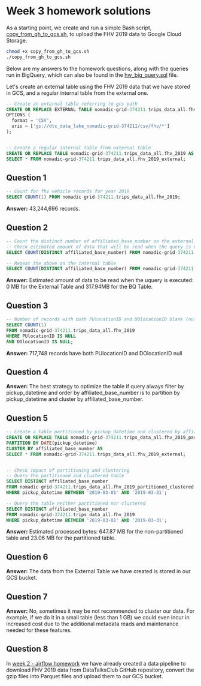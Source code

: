 # Week 3 homework solutions

As a starting point, we create and run a simple Bash script, [copy_from_gh_to_gcs.sh](./copy_from_gh_to_gcs.sh), to upload the FHV 2019 data to Google Cloud Storage.

```bash
chmod +x copy_from_gh_to_gcs.sh
./copy_from_gh_to_gcs.sh
```

Below are my answers to the homework questions, along with the queries run in BigQuery, which can also be found in the [hw_big_query.sql](./hw_big_query.sql) file.


Let's create an external table using the FHV 2019 data that we have stored in GCS, and a regular internal table from the external one.

```sql
-- Create an external table referring to gcs path
CREATE OR REPLACE EXTERNAL TABLE nomadic-grid-374211.trips_data_all.fhv_2019_external
OPTIONS (
  format = 'CSV',
  uris = ['gs://dtc_data_lake_nomadic-grid-374211/csv/fhv/*']
);


-- Create a regular internal table from external table
CREATE OR REPLACE TABLE nomadic-grid-374211.trips_data_all.fhv_2019 AS
SELECT * FROM nomadic-grid-374211.trips_data_all.fhv_2019_external;
```


## Question 1

```sql
-- Count for fhv vehicle records for year 2019
SELECT COUNT(1) FROM nomadic-grid-374211.trips_data_all.fhv_2019;
```

**Answer:** 43,244,696 records.


## Question 2

```sql
-- Count the distinct number of affiliated_base_number on the external table
-- Check estimated amount of data that will be read when the query is executed
SELECT COUNT(DISTINCT affiliated_base_number) FROM nomadic-grid-374211.trips_data_all.fhv_2019_external;

-- Repeat the above on the internal table
SELECT COUNT(DISTINCT affiliated_base_number) FROM nomadic-grid-374211.trips_data_all.fhv_2019;
```

**Answer:** Estimated amount of data to be read when the uquery is executed: 0 MB for the External Table and 317.94MB for the BQ Table.


## Question 3

```sql
-- Number of records with both PUlocationID and DOlocationID blank (null)
SELECT COUNT(1)
FROM nomadic-grid-374211.trips_data_all.fhv_2019
WHERE PUlocationID IS NULL
AND DOlocationID IS NULL;
```

**Answer:** 717,748 records have both PUlocationID and DOlocationID null


## Question 4

**Answer:** The best strategy to optimize the table if query always filter by pickup_datetime and order by affiliated_base_number is to partition by pickup_datetime and cluster by affiliated_base_number. 


## Question 5

```sql
-- Create a table partitioned by pickup_datetime and clustered by affiliated_base_number
CREATE OR REPLACE TABLE nomadic-grid-374211.trips_data_all.fhv_2019_partitioned_clustered
PARTITION BY DATE(pickup_datetime)
CLUSTER BY affiliated_base_number AS
SELECT * FROM nomadic-grid-374211.trips_data_all.fhv_2019_external;


-- Check impact of partitioning and clustering
-- Query the partitioned and clustered table
SELECT DISTINCT affiliated_base_number
FROM nomadic-grid-374211.trips_data_all.fhv_2019_partitioned_clustered
WHERE pickup_datetime BETWEEN '2019-03-01' AND '2019-03-31';

-- Query the table neither partitioned nor clustered
SELECT DISTINCT affiliated_base_number
FROM nomadic-grid-374211.trips_data_all.fhv_2019
WHERE pickup_datetime BETWEEN '2019-03-01' AND '2019-03-31';
```

**Answer:** Estimated processed bytes: 647.87 MB for the non-partitioned table and 23.06 MB for the partitioned table.


## Question 6

**Answer:** The data from the External Table we have created is stored in our GCS bucket.


## Question 7

**Answer:** No, sometimes it may be not recommended to cluster our data. For example, if we do it in a small table (less than 1 GB) we could even incur in increased cost due to the additional metadata reads and maintenance needed for these features.


## Question 8

In [week 2 - airflow homework](../../week2_workflow_orchestration/airflow/homework/) we have already created a data pipeline to download FHV 2019 data from DataTalksClub GitHub repository, convert the gzip files into Parquet files and upload them to our GCS bucket.

